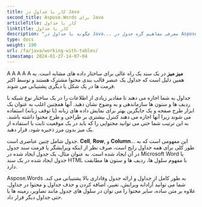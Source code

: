 ```yaml
---
title: کار با جداول در Java
second_title: Aspose.Words برای Java
articleTitle: کار با جداول
linktitle: کار با جداول
description: "چگونه با جداول در Java... معرفی مفاهیم گره جدول در Aspose.Words برای Java..."
type: docs
weight: 190
url: /fa/java/working-with-tables/
timestamp: 2024-01-27-14-07-04
---
```


A A A A A **میز میز** در یک سند یک راه عالی برای ساختار داده های مشابه است. به همین دلیل است که جداول یک عنصر قالب بندی محتوا مشترک هستند و توسط اکثر فرمت ها در یک شکل یا دیگری پشتیبانی می شوند.

جداول به شما اجازه می دهند تا مقادیر زیادی از اطلاعات را در یک ساختار نوع شبکه با ردیف ها و ستون ها سازماندهی و به وضوح نشان دهید. آنها همچنین اغلب به عنوان یک ابزار طرح صفحه و یک جایگزین بهتر برای نمایش داده های زبانه (با توقف زبانه) استفاده می شوند زیرا آنها اجازه می دهند کنترل بیشتری بر طراحی و طرح محتوا داشته باشند. به این ترتیب شما حتی می توانید محتوایی را که باید در یک موقعیت ثابت با استفاده از یک میز بدون مرز ذخیره شود، قرار دهید.

جدول شامل چنین عناصری است. **Cell**, **Row**, و **Column**... این مفهومی است که به طور کلی برای همه جداول رایج است، صرف نظر از اینکه ویرایشگر یا فرمت سند جدول در آن ایجاد شده است. به عنوان مثال، یک جدول ایجاد شده در Microsoft Word یا جدول ایجاد شده در یک سند HTML با مفهوم سلول ها، ردیف ها و ستون ها مطابقت دارد.

Aspose.Words به طور کامل از جداول و ارائه جدول وفاداری بالا پشتیبانی می کند. شما می توانید آزادانه ویرایش، تغییر، اضافه کردن و حذف جداول و محتوا در جداول. علاوه بر متن ساده، سایر محتوا را می توان در سلول های جدول مانند تصاویر، زمینه ها یا حتی جداول دیگر قرار داد.
